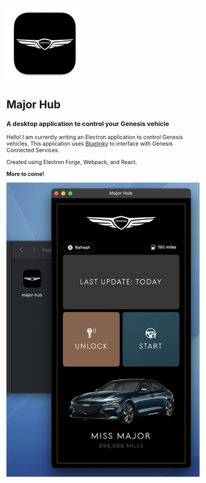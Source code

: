 <img src="./icons/icon.png" height="200px">

# Major Hub
### A desktop application to control your Genesis vehicle

Hello! I am currently writing an Electron application to control Genesis vehicles. This application uses [Bluelinky](https://github.com/Hacksore/bluelinky) to interface with Genesis Connected Services.

Created using Electron Forge, Webpack, and React.

**More to come!**

<img src="screenshot.png">